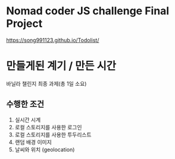 # Nomad coder JS challenge Final Project
https://song991123.github.io/Todolist/

# 만들게된 계기 / 만든 시간
바닐라 챌린지 최종 과제(총 1일 소요)

## 수행한 조건

1. 실시간 시계
2. 로컬 스토리지를 사용한 로그인
3. 로컬 스토리지를 사용한 투두리스트
4. 랜덤 배경 이미지
5. 날씨와 위치 (geolocation)
